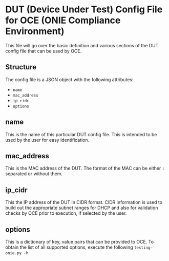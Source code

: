 # DUT (Device Under Test) Config File for OCE (ONIE Compliance Environment)

This file will go over the basic definition and various sections of the DUT config
file that can be used by OCE.

## Structure

The config file is a JSON object with the following attributes:
* ```name```
* ```mac_address```
* ```ip_cidr```
* ```options```

## name
This is the name of this particular DUT config file.  This is intended to be used
by the user for easy identification.

## mac_address
This is the MAC address of the DUT.  The format of the MAC can be either ```:```
separated or without them.

## ip_cidr
This the IP address of the DUT in CIDR format.  CIDR information is used to build
out the appropriate subnet ranges for DHCP and also for validation checks by OCE
prior to execution, if selected by the user.

## options
This is a dictionary of key, value pairs that can be provided to OCE.  To obtain
the list of all supported options, execute the following ```testing-onie.py -h```.
